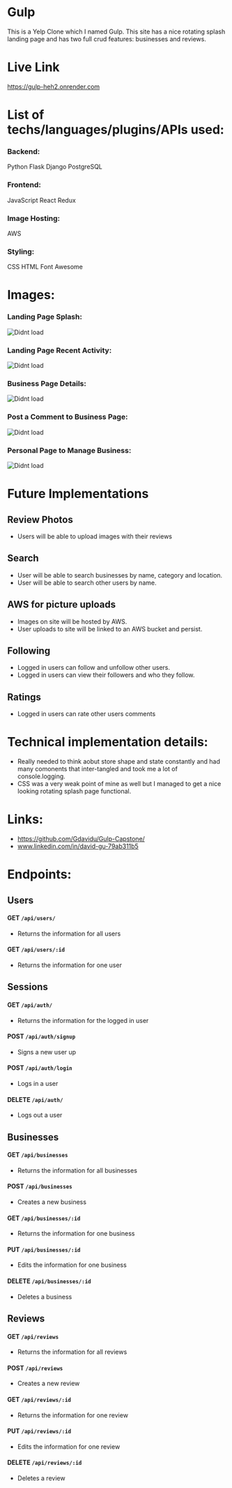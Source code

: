 # Gulp

This is a Yelp Clone which I named Gulp. This site has a nice rotating splash landing page and has two full crud features: businesses and reviews. 

# Live Link
https://gulp-heh2.onrender.com


# List of techs/languages/plugins/APIs used:

### Backend:
Python
Flask
Django
PostgreSQL

### Frontend:
JavaScript
React
Redux

### Image Hosting:
AWS 

### Styling:
CSS
HTML
Font Awesome

# Images:

### Landing Page Splash:
![Didnt load](https://gulp-bucket.s3.us-west-1.amazonaws.com/Gulp+Images/landing1.png)

### Landing Page Recent Activity:
![Didnt load](https://gulp-bucket.s3.us-west-1.amazonaws.com/Gulp+Images/Landing2.png)

### Business Page Details:
![Didnt load](https://gulp-bucket.s3.us-west-1.amazonaws.com/Gulp+Images/Bus1.png)

### Post a Comment to Business Page:
![Didnt load](https://gulp-bucket.s3.us-west-1.amazonaws.com/Gulp+Images/Bus2.png)

### Personal Page to Manage Business:
![Didnt load](https://gulp-bucket.s3.us-west-1.amazonaws.com/Gulp+Images/Personal1.png)

# Future Implementations

## Review Photos
* Users will be able to upload images with their reviews

## Search
* User will be able to search businesses by name, category and location.
* User will be able to search other users by name.

## AWS for picture uploads
* Images on site will be hosted by AWS.
* User uploads to site will be linked to an AWS bucket and persist.

## Following
* Logged in users can follow and unfollow other users.
* Logged in users can view their followers and who they follow.

## Ratings
* Logged in users can rate other users comments

# Technical implementation details:
* Really needed to think aobut store shape and state constantly and had many comonents that inter-tangled and took me a lot of console.logging. 
* CSS was a very weak point of mine as well but I managed to get a nice looking rotating splash page functional.

# Links: 
* https://github.com/Gdavidu/Gulp-Capstone/
* www.linkedin.com/in/david-gu-79ab311b5

# Endpoints:
## Users
#### GET <code>/api/users/</code>
* Returns the information for all users
#### GET <code>/api/users/:id</code>
* Returns the information for one user

## Sessions
#### GET <code>/api/auth/</code>
* Returns the information for the logged in user
#### POST <code>/api/auth/signup</code>
* Signs a new user up
#### POST <code>/api/auth/login</code>
* Logs in a user
#### DELETE <code>/api/auth/</code>
* Logs out a user

## Businesses
#### GET <code>/api/businesses</code>
* Returns the information for all businesses
#### POST <code>/api/businesses</code>
* Creates a new business
#### GET <code>/api/businesses/:id</code>
* Returns the information for one business
#### PUT <code>/api/businesses/:id</code>
* Edits the information for one business
#### DELETE <code>/api/businesses/:id</code>

* Deletes a business
## Reviews
#### GET <code>/api/reviews</code>
* Returns the information for all reviews
#### POST <code>/api/reviews</code>
* Creates a new review
#### GET <code>/api/reviews/:id</code>
* Returns the information for one review
#### PUT <code>/api/reviews/:id</code>
* Edits the information for one review
#### DELETE <code>/api/reviews/:id</code>
* Deletes a review
